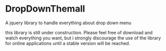# DropDownThemall
A jquery library to handle everything about drop down menu

this library is still under construction. 
Please feel free of download and watch everything you want, but i strongly discourage the use of the library for online applications until a stable version will be reached.
